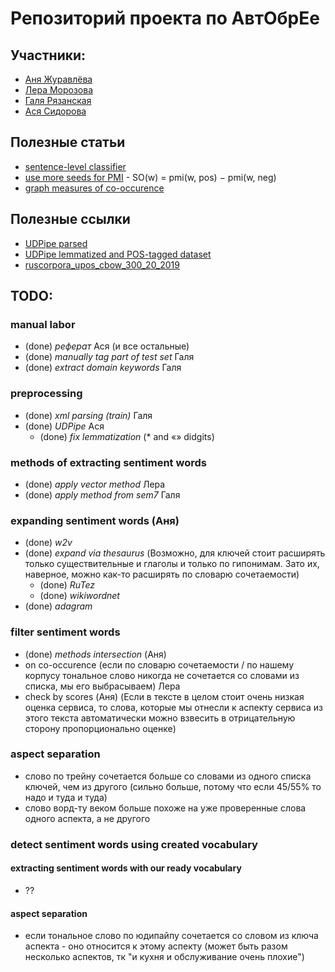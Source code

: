 # Репозиторий проекта по АвтОбрЕе
## Участники:
- [Аня Журавлёва](https://github.com/AnnaZhuravleva)
- [Лера Морозова](https://github.com/leramorozova)
- [Галя Рязанская](https://github.com/flying-bear/)
- [Ася Сидорова](https://github.com/SerasLain)
## Полезные статьи
- [sentence-level classifier](https://www.aclweb.org/anthology/C14-1018.pdf)
- [use more seeds for PMI](https://www.aclweb.org/anthology/C16-1147.pdf) - SO(w) = pmi(w, pos) − pmi(w, neg)
- [graph measures of co-occurence](http://www.dialog-21.ru/media/3388/dubatovkaaetal.pdf)

## Полезные ссылки
- [UDPipe parsed](https://drive.google.com/open?id=181szxLRYHorRrzGTcA1XwwA23MVy7F90)
- [UDPipe lemmatized and POS-tagged dataset](https://drive.google.com/open?id=1oqzArfz05A7Wecfs95FXPy1VyjU2tnkx)
- [ruscorpora_upos_cbow_300_20_2019](http://vectors.nlpl.eu/repository/11/180.zip)

## TODO:

### manual labor
- (done) _реферат_ Ася (и все остальные)
- (done) _manually tag part of test set_ Галя
- (done) _extract domain keywords_ Галя

### preprocessing
- (done) _xml parsing (train)_ Галя
- (done) _UDPipe_ Ася
  - (done) _fix lemmatization_ (* and «» didgits)

### methods of extracting sentiment words
- (done) _apply vector method_ Лера
- (done) _apply method from sem7_ Галя

### expanding sentiment words (Аня)
- (done) _w2v_
- (done) _expand via thesaurus_ (Возможно, для ключей стоит расширять только существительные и глаголы и только по гипонимам. Зато их, наверное, можно как-то расширять по словарю сочетаемости)
  - (done) _RuTez_
  - (done) _wikiwordnet_
- (done) _adagram_

### filter sentiment words
- (done) _methods intersection_ (Аня)
- on co-occurence (если по словарю сочетаемости / по нашему корпусу тональное слово никогда не сочетается со словами из списка, мы его выбрасываем) Лера
- check by scores (Аня) (Если в тексте в целом стоит очень низкая оценка сервиса, то слова, которые мы отнесли к аспекту сервиса из этого текста автоматически можно взвесить в отрицательную сторону пропорционально оценке)

### aspect separation
- слово по трейну сочетается больше со словами из одного списка ключей, чем из другого (сильно больше, потому что если 45/55% то надо и туда и туда)
- слово ворд-ту веком больше похоже на уже проверенные слова одного аспекта, а не другого
     
### detect sentiment words using created vocabulary
#### extracting sentiment words with our ready vocabulary
- ??
#### aspect separation
- если тональное слово по юдипайпу сочетается со словом из ключа аспекта - оно относится к этому аспекту (может быть разом несколько аспектов, тк "и кухня и обслуживание очень плохие")
